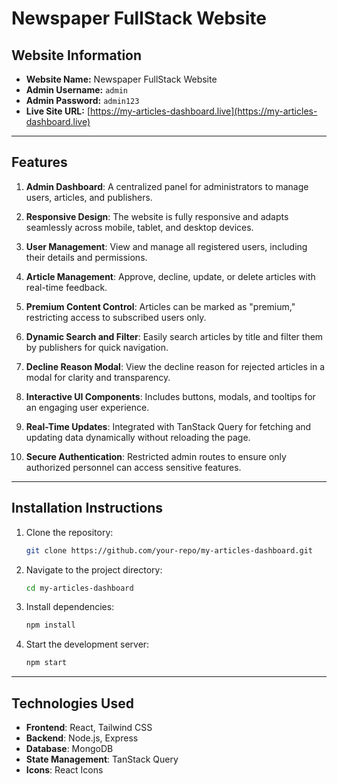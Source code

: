 # Newspaper FullStack Website

## Website Information

- **Website Name:** Newspaper FullStack Website
- **Admin Username:** `admin`
- **Admin Password:** `admin123`
- **Live Site URL:** [https://my-articles-dashboard.live](https://my-articles-dashboard.live)

---

## Features

1. **Admin Dashboard**: A centralized panel for administrators to manage users, articles, and publishers.

2. **Responsive Design**: The website is fully responsive and adapts seamlessly across mobile, tablet, and desktop devices.

3. **User Management**: View and manage all registered users, including their details and permissions.

4. **Article Management**: Approve, decline, update, or delete articles with real-time feedback.

5. **Premium Content Control**: Articles can be marked as "premium," restricting access to subscribed users only.

6. **Dynamic Search and Filter**: Easily search articles by title and filter them by publishers for quick navigation.

7. **Decline Reason Modal**: View the decline reason for rejected articles in a modal for clarity and transparency.

8. **Interactive UI Components**: Includes buttons, modals, and tooltips for an engaging user experience.

9. **Real-Time Updates**: Integrated with TanStack Query for fetching and updating data dynamically without reloading the page.

10. **Secure Authentication**: Restricted admin routes to ensure only authorized personnel can access sensitive features.

---

## Installation Instructions

1. Clone the repository:
   ```bash
   git clone https://github.com/your-repo/my-articles-dashboard.git
   ```
2. Navigate to the project directory:
   ```bash
   cd my-articles-dashboard
   ```
3. Install dependencies:
   ```bash
   npm install
   ```
4. Start the development server:
   ```bash
   npm start
   ```

---

## Technologies Used

- **Frontend**: React, Tailwind CSS
- **Backend**: Node.js, Express
- **Database**: MongoDB
- **State Management**: TanStack Query
- **Icons**: React Icons
